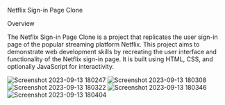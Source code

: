Netflix Sign-in Page Clone

Overview

The Netflix Sign-in Page Clone is a project that replicates the user sign-in page 
of the popular streaming platform Netflix. This project aims to demonstrate web development
skills by recreating the user interface and functionality of the Netflix sign-in page.
It is built using HTML, CSS, and optionally JavaScript for interactivity.

![Screenshot 2023-09-13 180247](https://github.com/Haiderghadi/Netflix.-Sign-in-Page.-Clone/assets/130603999/bef589f0-9612-44fc-88d7-e99b838e6993)
![Screenshot 2023-09-13 180308](https://github.com/Haiderghadi/Netflix.-Sign-in-Page.-Clone/assets/130603999/0bace719-efac-483a-92cd-08b37001af6f)
![Screenshot 2023-09-13 180322](https://github.com/Haiderghadi/Netflix.-Sign-in-Page.-Clone/assets/130603999/da53163d-90c3-4940-a9cf-51d6e5f7c29f)
![Screenshot 2023-09-13 180346](https://github.com/Haiderghadi/Netflix.-Sign-in-Page.-Clone/assets/130603999/60bbf6d7-81c5-4e64-9ec9-2aefb3bd669f)
![Screenshot 2023-09-13 180404](https://github.com/Haiderghadi/Netflix.-Sign-in-Page.-Clone/assets/130603999/2b702e63-7046-4a4b-940a-83bb6676bb87)
